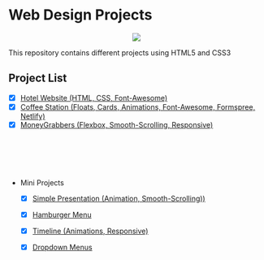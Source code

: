 # Web Design Projects

<p align="center">
		<img src="https://bit.ly/31qm7XQ"/>
</p>

This repository contains different projects using HTML5 and CSS3

## Project List
- [x] [Hotel Website (HTML, CSS, Font-Awesome)](https://hotel-tlv-simple.netlify.app/)
- [x] [Coffee Station (Floats, Cards, Animations, Font-Awesome, Formspree, Netlify)](https://explode-at-coffee-station.netlify.app/)
- [x] [MoneyGrabbers (Flexbox, Smooth-Scrolling, Responsive)](https://moneygrabbersinc.netlify.app/)

<br><br><br><br>
- Mini Projects
	- [x] [Simple Presentation (Animation, Smooth-Scrolling))](https://simple-presentation.netlify.app/)
	- [x] [Hamburger Menu](https://ham-menu.netlify.app/)
	- [x] [Timeline (Animations, Responsive)](https://nostalgic-timeline.netlify.app/)
	- [x] [Dropdown Menus](https://agitated-dropdown.netlify.app/)


